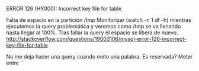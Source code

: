 ERROR 126 (HY000): Incorrect key file for table

Falta de espacio en la partición /tmp
Monitorizar (watch -n 1 df -h) mientras ejecutemos la query problemática y veremos como /tmp se va llenando hasta llegar al 100%.
Tras fallar la query el espacio se libera de nuevo.
http://stackoverflow.com/questions/19003106/mysql-error-126-incorrect-key-file-for-table


No me deja hacer una query cuando meto una palabra. Es reservada? Meter entre ``
